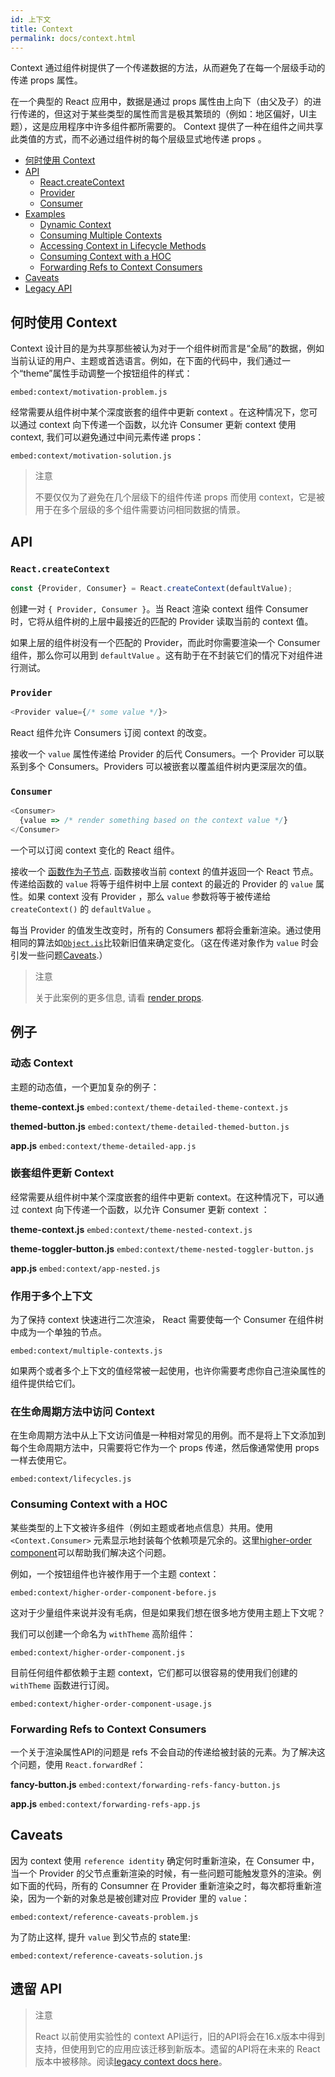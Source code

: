 ```yaml
---
id: 上下文
title: Context
permalink: docs/context.html
---
```


Context 通过组件树提供了一个传递数据的方法，从而避免了在每一个层级手动的传递 props 属性。

在一个典型的 React 应用中，数据是通过 props 属性由上向下（由父及子）的进行传递的，但这对于某些类型的属性而言是极其繁琐的（例如：地区偏好，UI主题），这是应用程序中许多组件都所需要的。 Context 提供了一种在组件之间共享此类值的方式，而不必通过组件树的每个层级显式地传递 props 。

- [何时使用 Context](#when-to-use-context)
- [API](#api)
  - [React.createContext](#reactcreatecontext)
  - [Provider](#provider)
  - [Consumer](#consumer)
- [Examples](#examples)
  - [Dynamic Context](#dynamic-context)
  - [Consuming Multiple Contexts](#consuming-multiple-contexts)
  - [Accessing Context in Lifecycle Methods](#accessing-context-in-lifecycle-methods)
  - [Consuming Context with a HOC](#consuming-context-with-a-hoc)
  - [Forwarding Refs to Context Consumers](#forwarding-refs-to-context-consumers)
- [Caveats](#caveats)
- [Legacy API](#legacy-api)


## 何时使用 Context

Context 设计目的是为共享那些被认为对于一个组件树而言是“全局”的数据，例如当前认证的用户、主题或首选语言。例如，在下面的代码中，我们通过一个“theme”属性手动调整一个按钮组件的样式：

`embed:context/motivation-problem.js`

经常需要从组件树中某个深度嵌套的组件中更新 context 。在这种情况下，您可以通过 context 向下传递一个函数，以允许 Consumer 更新 context
使用 context, 我们可以避免通过中间元素传递 props：

`embed:context/motivation-solution.js`

> 注意
>
> 不要仅仅为了避免在几个层级下的组件传递 props 而使用 context，它是被用于在多个层级的多个组件需要访问相同数据的情景。

## API

### `React.createContext`

```js
const {Provider, Consumer} = React.createContext(defaultValue);
```

创建一对 `{ Provider, Consumer }`。当 React 渲染 context 组件 Consumer 时，它将从组件树的上层中最接近的匹配的 Provider 读取当前的 context 值。

如果上层的组件树没有一个匹配的 Provider，而此时你需要渲染一个 Consumer 组件，那么你可以用到 `defaultValue` 。这有助于在不封装它们的情况下对组件进行测试。

### `Provider`

```js
<Provider value={/* some value */}>
```

React 组件允许 Consumers 订阅 context 的改变。

接收一个 `value` 属性传递给 Provider 的后代 Consumers。一个 Provider 可以联系到多个 Consumers。Providers 可以被嵌套以覆盖组件树内更深层次的值。

### `Consumer`

```js
<Consumer>
  {value => /* render something based on the context value */}
</Consumer>
```

一个可以订阅 context 变化的 React 组件。

接收一个 [函数作为子节点](/docs/render-props.html#using-props-other-than-render). 函数接收当前 context 的值并返回一个 React 节点。传递给函数的 `value` 将等于组件树中上层 context 的最近的 Provider 的 `value` 属性。如果 context 没有 Provider ，那么 `value` 参数将等于被传递给 `createContext()` 的 `defaultValue` 。

每当 Provider 的值发生改变时，所有的 Consumers 都将会重新渲染。通过使用相同的算法如[`Object.is`](//developer.mozilla.org/en-US/docs/Web/JavaScript/Reference/Global_Objects/Object/is#Description)比较新旧值来确定变化。（这在传递对象作为 `value` 时会引发一些问题[Caveats](#caveats).）

> 注意
>
> 关于此案例的更多信息, 请看 [render props](/docs/render-props.html).

## 例子

### 动态 Context

主题的动态值，一个更加复杂的例子：

**theme-context.js**
`embed:context/theme-detailed-theme-context.js`

**themed-button.js**
`embed:context/theme-detailed-themed-button.js`

**app.js**
`embed:context/theme-detailed-app.js`

### 嵌套组件更新 Context

经常需要从组件树中某个深度嵌套的组件中更新 context。在这种情况下，可以通过 context 向下传递一个函数，以允许 Consumer 更新 context ：

**theme-context.js**
`embed:context/theme-nested-context.js`

**theme-toggler-button.js**
`embed:context/theme-nested-toggler-button.js`

**app.js**
`embed:context/app-nested.js`

### 作用于多个上下文

为了保持 context 快速进行二次渲染， React 需要使每一个 Consumer 在组件树中成为一个单独的节点。

`embed:context/multiple-contexts.js`

如果两个或者多个上下文的值经常被一起使用，也许你需要考虑你自己渲染属性的组件提供给它们。

### 在生命周期方法中访问 Context

在生命周期方法中从上下文访问值是一种相对常见的用例。而不是将上下文添加到每个生命周期方法中，只需要将它作为一个 props 传递，然后像通常使用 props 一样去使用它。

`embed:context/lifecycles.js`

### Consuming Context with a HOC

某些类型的上下文被许多组件（例如主题或者地点信息）共用。使用 `<Context.Consumer>` 元素显示地封装每个依赖项是冗余的。这里[higher-order component](/docs/higher-order-components.html)可以帮助我们解决这个问题。

例如，一个按钮组件也许被作用于一个主题 context：

`embed:context/higher-order-component-before.js`

这对于少量组件来说并没有毛病，但是如果我们想在很多地方使用主题上下文呢？

我们可以创建一个命名为 `withTheme` 高阶组件：

`embed:context/higher-order-component.js`

目前任何组件都依赖于主题 context，它们都可以很容易的使用我们创建的 `withTheme` 函数进行订阅。

`embed:context/higher-order-component-usage.js`

### Forwarding Refs to Context Consumers

一个关于渲染属性API的问题是 refs 不会自动的传递给被封装的元素。为了解决这个问题，使用 `React.forwardRef`：

**fancy-button.js**
`embed:context/forwarding-refs-fancy-button.js`

**app.js**
`embed:context/forwarding-refs-app.js`

## Caveats

因为 context 使用 `reference identity` 确定何时重新渲染，在 Consumer 中，当一个 Provider 的父节点重新渲染的时候，有一些问题可能触发意外的渲染。例如下面的代码，所有的 Consumner 在 Provider 重新渲染之时，每次都将重新渲染，因为一个新的对象总是被创建对应 Provider 里的 `value`：

`embed:context/reference-caveats-problem.js`


为了防止这样, 提升 `value` 到父节点的 state里:

`embed:context/reference-caveats-solution.js`

## 遗留 API

> 注意
>
> React 以前使用实验性的 context API运行，旧的API将会在16.x版本中得到支持，但使用到它的应用应该迁移到新版本。遗留的API将在未来的 React 版本中被移除。阅读[legacy context docs here](/docs/legacy-context.html)。
